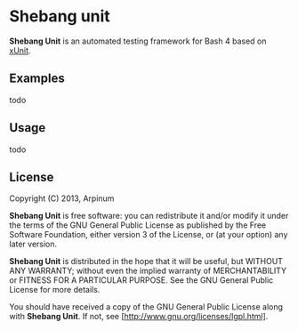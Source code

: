 # Shebang unit #

**Shebang Unit** is an automated testing framework for Bash 4 based on [xUnit].

## Examples ##

todo

## Usage ##

todo

## License ##

Copyright (C) 2013, Arpinum

**Shebang Unit** is free software: you can redistribute it and/or modify it under the terms of the GNU General Public License as published by the Free Software Foundation, either version 3 of the License, or (at your option) any later version.

**Shebang Unit** is distributed in the hope that it will be useful, but WITHOUT ANY WARRANTY; without even the implied warranty of MERCHANTABILITY or FITNESS FOR A PARTICULAR PURPOSE.  See the GNU General Public License for more details.

You should have received a copy of the GNU General Public License along with **Shebang Unit**.  If not, see [http://www.gnu.org/licenses/lgpl.html].


[xUnit]: http://wikipedia.org/wiki/XUnit
[http://www.gnu.org/licenses/lgpl.html]: http://www.gnu.org/licenses/lgpl.html